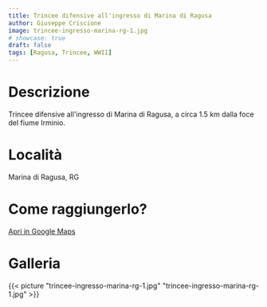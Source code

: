```yaml
---
title: Trincee difensive all'ingresso di Marina di Ragusa
author: Giuseppe Criscione
image: trincee-ingresso-marina-rg-1.jpg
# showcase: true
draft: false
tags: [Ragusa, Trincee, WWII]
---
```


# Descrizione
Trincee difensive all'ingresso di Marina di Ragusa, a circa 1.5 km dalla foce del fiume Irminio.

# Località
Marina di Ragusa, RG 

# Come raggiungerlo?
[Apri in Google Maps](https://www.google.com/maps/dir//36.7777586,14.5801942/@36.7776477,14.5801298,55m/data=!3m1!1e3!4m2!4m1!3e2)

# Galleria

{{< picture "trincee-ingresso-marina-rg-1.jpg" "trincee-ingresso-marina-rg-1.jpg" >}}

